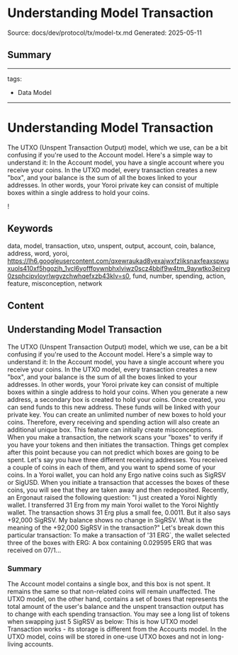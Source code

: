 # Understanding Model Transaction
Source: docs/dev/protocol/tx/model-tx.md
Generated: 2025-05-11

## Summary
---
tags:
  - Data Model
---

# Understanding Model Transaction

The UTXO (Unspent Transaction Output) model, which we use, can be a bit confusing if you're used to the Account model. Here's a simple way to understand it: In the Account model, you have a single account where you receive your coins. In the UTXO model, every transaction creates a new "box", and your balance is the sum of all the boxes linked to your addresses. In other words, your Yoroi private key can consist of multiple boxes within a single address to hold your coins.

! [](https://lh6.googleusercontent.com/qxEWrauKaD8yEXAjwXFzlikSNAXFeAxSPwuxUolS410Xf5HgOzJh_1vCL6YOfFfOyWnBhxLVIWZ0scz4BbIF9w4Tm_9aywTKo3EIrvG0zSPhCIPvLoyrlwgvZCHWHqEfXZb43klV=s0)

## Keywords
data, model, transaction, utxo, unspent, output, account, coin, balance, address, word, yoroi, https://lh6.googleusercontent.com/qxewraukad8yexajwxfzliksnaxfeaxspwuxuols410xf5hgozjh_1vcl6yofffoywnbhxlviwz0scz4bbif9w4tm_9aywtko3eirvg0zsphcipvloyrlwgvzchwhqefxzb43klv=s0, fund, number, spending, action, feature, misconception, network

## Content
## Understanding Model Transaction
The UTXO (Unspent Transaction Output) model, which we use, can be a bit confusing if you're used to the Account model. Here's a simple way to understand it: In the Account model, you have a single account where you receive your coins. In the UTXO model, every transaction creates a new "box", and your balance is the sum of all the boxes linked to your addresses.
In other words, your Yoroi private key can consist of multiple boxes within a single address to hold your coins.
When you generate a new address, a secondary box is created to hold your coins. Once created, you can send funds to this new address. These funds will be linked with your private key. You can create an unlimited number of new boxes to hold your coins. Therefore, every receiving and spending action will also create an additional unique box.
This feature can initially create misconceptions. When you make a transaction, the network scans your "boxes" to verify if you have your tokens and then initiates the transaction.
Things get complex after this point because you can not predict which boxes are going to be spent. Let's say you have three different receiving addresses. You received a couple of coins in each of them, and you want to spend some of your coins. In a Yoroi wallet, you can hold any Ergo native coins such as SigRSV or SigUSD. When you initiate a transaction that accesses the boxes of these coins, you will see that they are taken away and then redeposited. Recently, an Ergonaut raised the following question:
"I just created a Yoroi Nightly wallet. I transferred 31 Erg from my main Yoroi wallet to the Yoroi Nightly wallet. The transaction shows 31 Erg plus a small fee, 0.0011. But it also says +92,000 SigRSV. My balance shows no change in SigRSV. What is the meaning of the +92,000 SigRSV in the transaction?"
Let's break down this particular transaction:
To make a transaction of '31 ERG`,  the wallet selected three of the boxes with ERG:
A box containing 0.029595 ERG that was received on 07/1...

### Summary
The Account model contains a single box, and this box is not spent. It remains the same so that non-related coins will remain unaffected.
The UTXO model, on the other hand, contains a set of boxes that represents the total amount of the user's balance and the unspent transaction output has to change with each spending transaction.
You may see a long list of tokens when swapping just 5 SigRSV as below:
This is how UTXO model Transaction works - its storage is different from the Accounts model. In the UTXO model, coins will be stored in one-use UTXO boxes and not in long-living accounts.
